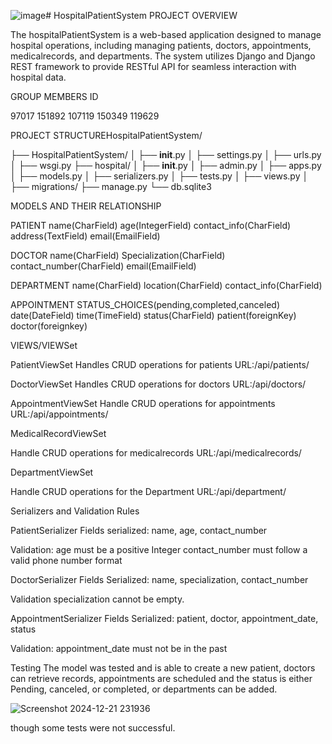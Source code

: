 ![image](https://github.com/user-attachments/assets/02acaad2-4760-4a29-8993-c91bf9bb4b14)# 
HospitalPatientSystem
PROJECT OVERVIEW

The hospitalPatientSystem is a web-based application designed to manage hospital operations, including managing patients, doctors, appointments, medicalrecords, and departments. The system utilizes Django and Django REST framework to provide  RESTful API for seamless interaction with hospital data.

GROUP MEMBERS ID

97017
151892
107119
150349
119629

PROJECT STRUCTUREHospitalPatientSystem/

├── HospitalPatientSystem/
│   ├── __init__.py
│   ├── settings.py
│   ├── urls.py
│   ├── wsgi.py
├── hospital/
│   ├── __init__.py
│   ├── admin.py
│   ├── apps.py
│   ├── models.py
│   ├── serializers.py
│   ├── tests.py
│   ├── views.py
│   ├── migrations/
├── manage.py
└── db.sqlite3

MODELS AND THEIR RELATIONSHIP

 PATIENT
name(CharField)
age(IntegerField)
contact_info(CharField)
address(TextField)
email(EmailField)

DOCTOR
name(CharField)
Specialization(CharField)
contact_number(CharField)
email(EmailField)

DEPARTMENT
name(CharField)
location(CharField)
contact_info(CharField)

APPOINTMENT
STATUS_CHOICES(pending,completed,canceled)
date(DateField)
time(TimeField)
status(CharField)
patient(foreignKey)
doctor(foreignkey)

VIEWS/VIEWSet

PatientViewSet
Handles CRUD operations for patients
URL:/api/patients/

DoctorViewSet
Handles CRUD operations for doctors
URL:/api/doctors/

AppointmentViewSet
Handle CRUD operations for appointments
URL:/api/appointments/

MedicalRecordViewSet

Handle CRUD operations for medicalrecords
URL:/api/medicalrecords/

DepartmentViewSet

Handle CRUD operations for the Department
URL:/api/department/


Serializers and Validation Rules

PatientSerializer
Fields serialized: name, age, contact_number

Validation:
age must be a positive Integer
contact_number must follow a valid phone number format

DoctorSerializer
Fields Serialized: name, specialization, contact_number

Validation
specialization cannot be empty.

AppointmentSerializer
Fields Serialized: patient, doctor, appointment_date, status

Validation:
appointment_date must not be in the past

Testing
The model was tested and is able to create a new patient, doctors can retrieve records, appointments are scheduled and the status is either Pending, canceled, or completed, or departments can be added.



![Screenshot 2024-12-21 231936](https://github.com/user-attachments/assets/601f333b-0d37-4884-ab4b-4e781b96e023)



though some tests were not successful.




